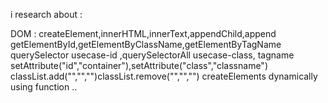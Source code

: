 i research about :

DOM : createElement,innerHTML,innerText,appendChild,append
      getElementById,getElementByClassName,getElementByTagName
      querySelector usecase-id ,querySelectorAll usecase-class, tagname  
      setAttribute("id","container"),setAttribute("class","classname")
      classList.add("","","")classList.remove("","","")
      createElements dynamically using function ..
      
